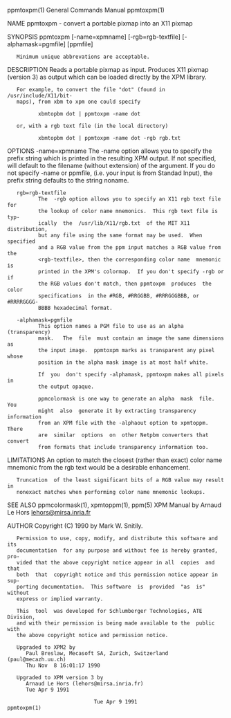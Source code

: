ppmtoxpm(1)                General Commands Manual                ppmtoxpm(1)

NAME
       ppmtoxpm - convert a portable pixmap into an X11 pixmap

SYNOPSIS
       ppmtoxpm   [-name=xpmname]   [-rgb=rgb-textfile]  [-alphamask=pgmfile]
       [ppmfile]

       Minimum unique abbrevations are acceptable.

DESCRIPTION
       Reads a portable pixmap as input.  Produces X11 pixmap (version 3)  as
       output which can be loaded directly by the XPM library.

       For example, to convert the file "dot" (found in /usr/include/X11/bit‐
       maps), from xbm to xpm one could specify

              xbmtopbm dot | ppmtoxpm -name dot

       or, with a rgb text file (in the local directory)

              xbmtopbm dot | ppmtoxpm -name dot -rgb rgb.txt

OPTIONS
       -name=xpmname
              The -name option allows you to specify the prefix string  which
              is printed in the resulting XPM output.  If not specified, will
              default to the filename (without extension)  of  the  <ppmfile>
              argument.   If  you do not specify -name or ppmfile, (i.e. your
              input is from Standad Input), the prefix string defaults to the
              string noname.

       rgb=rgb-textfile
              The  -rgb option allows you to specify an X11 rgb text file for
              the lookup of color name mnemonics.  This rgb text file is typ‐
              ically  the  /usr/lib/X11/rgb.txt  of the MIT X11 distribution,
              but any file using the same format may be used.  When specified
              and a RGB value from the ppm input matches a RGB value from the
              <rgb-textfile>, then the corresponding color name  mnemonic  is
              printed in the XPM's colormap.  If you don't specify -rgb or if
              the RGB values don't match, then ppmtoxpm  produces  the  color
              specifications  in the #RGB, #RRGGBB, #RRRGGGBBB, or #RRRRGGGG‐
              BBBB hexadecimal format.

       -alphamask=pgmfile
              This option names a PGM file to use as an alpha  (transparency)
              mask.   The  file  must contain an image the same dimensions as
              the input image.  ppmtoxpm marks as transparent any pixel whose
              position in the alpha mask image is at most half white.

              If  you  don't specify -alphamask, ppmtoxpm makes all pixels in
              the output opaque.

              ppmcolormask is one way to generate an alpha  mask  file.   You
              might  also  generate it by extracting transparency information
              from an XPM file with the -alphaout option to xpmtoppm.   There
              are  similar  options  on  other Netpbm converters that convert
              from formats that include transparency information too.

LIMITATIONS
       An option to match the closest (rather than exact) color name mnemonic
       from the rgb text would be a desirable enhancement.

       Truncation  of the least significant bits of a RGB value may result in
       nonexact matches when performing color name mnemonic lookups.

SEE ALSO
       ppmcolormask(1), xpmtoppm(1), ppm(5)
       XPM Manual by Arnaud Le Hors lehors@mirsa.inria.fr

AUTHOR
       Copyright (C) 1990 by Mark W. Snitily.

       Permission to use, copy, modify, and distribute this software and  its
       documentation  for any purpose and without fee is hereby granted, pro‐
       vided that the above copyright notice appear in all  copies  and  that
       both  that  copyright notice and this permission notice appear in sup‐
       porting documentation.  This software  is  provided  "as  is"  without
       express or implied warranty.

       This  tool  was developed for Schlumberger Technologies, ATE Division,
       and with their permission is being made available to the  public  with
       the above copyright notice and permission notice.

       Upgraded to XPM2 by
          Paul Breslaw, Mecasoft SA, Zurich, Switzerland (paul@mecazh.uu.ch)
          Thu Nov  8 16:01:17 1990

       Upgraded to XPM version 3 by
          Arnaud Le Hors (lehors@mirsa.inria.fr)
          Tue Apr 9 1991

                                Tue Apr 9 1991                    ppmtoxpm(1)
